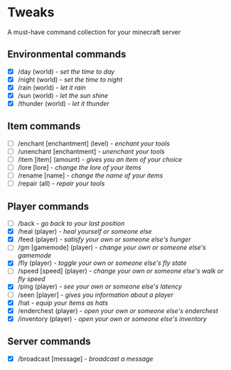 # Tweaks
A must-have command collection for your minecraft server
## Environmental commands

- [x] /day (world) - *set the time to day*
- [x] /night (world) - *set the time to night*
- [x] /rain (world) - *let it rain*
- [x] /sun (world) - *let the sun shine*
- [x] /thunder (world) - *let it thunder*
## Item commands

- [ ] /enchant [enchantment] (level) - *enchant your tools*
- [ ] /unenchant [enchantment] - *unenchant your tools*
- [ ] /item [item] (amount) - *gives you an item of your choice*
- [ ] /lore [lore] - *change the lore of your items*
- [ ] /rename [name] - *change the name of your items*
- [ ] /repair (all) - *repair your tools*
## Player commands

- [ ] /back - *go back to your last position*
- [x] /heal (player) - *heal yourself or someone else*
- [x] /feed (player) - *satisfy your own or someone else's hunger*
- [ ] /gm [gamemode] (player) - *change your own or someone else's gamemode*
- [x] /fly (player) - *toggle your own or someone else's fly state*
- [ ] /speed [speed] (player) - *change your own or someone else's walk or fly speed*
- [x] /ping (player) - *see your own or someone else's latency*
- [ ] /seen [player] - *gives you information about a player*
- [x] /hat - *equip your items as hats*
- [x] /enderchest (player) - *open your own or someone else's enderchest*
- [x] /inventory (player) - *open your own or someone else's inventory*
## Server commands

- [x] /broadcast [message] - *broadcast a message*
